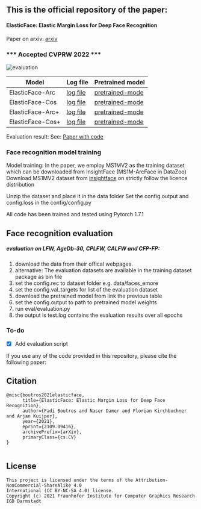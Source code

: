 

## This is the official repository of the paper:
#### ElasticFace: Elastic Margin Loss for Deep Face Recognition
Paper on arxiv: [arxiv](https://arxiv.org/pdf/2109.09416.pdf)
### *** Accepted CVPRW 2022 ***
![evaluation](https://raw.githubusercontent.com/fdbtrs/ElasticFace/main/images/margins.png)




| Model  | Log file| Pretrained model|
| ------------- | ------------- |------------- |
| ElasticFace-Arc      |[log file](https://drive.google.com/file/d/1jGm6rHh-jJ40c34u5eXBgAhR3u4KHblH/view?usp=sharing) |[pretrained-mode](https://drive.google.com/drive/folders/1q3ws_BQLmgXyiy2msvHummXq4pRqc1rx?usp=sharing) |
| ElasticFace-Cos  |[log file](https://drive.google.com/file/d/1XgfEQgEabinH--VhIusWQ8Js43vz1vK0/view?usp=sharing) |[pretrained-mode](https://drive.google.com/drive/folders/1ZiLLZXQ1jMzFwMGhYjtMwcdHmuedQb-2?usp=sharing) |
| ElasticFace-Arc+  |[log file](https://drive.google.com/file/d/1cWphaOqgCtmJ8zgVfnMXh0mVl6EqQZNd/view?usp=sharing) |[pretrained-mode](https://drive.google.com/drive/folders/1sf-fNV5CeSpWuFj6Hkwp7Js8SBXjbPo_?usp=sharing) |
| ElasticFace-Cos+  |[log file](https://drive.google.com/file/d/1aqCN5yfzgGijJLg2hcrsW3fvwHeHNu6W/view?usp=sharing) |[pretrained-mode](https://drive.google.com/drive/folders/19LXrjVNt60JBZP7JqsvOSWMwGLGrcJl5?usp=sharing) |

Evaluation result:
See: [Paper with code](https://paperswithcode.com/paper/elasticface-elastic-margin-loss-for-deep-face)



### Face recognition  model training 
Model training:
In the paper, we employ MS1MV2 as the training dataset which can be downloaded from InsightFace (MS1M-ArcFace in DataZoo)
Download MS1MV2 dataset from [insightface](https://github.com/deepinsight/insightface/tree/master/recognition/_datasets_) on strictly follow the licence distribution

Unzip the dataset and place it in the data folder
Set the config.output and config.loss in the config/config.py 



All code has been trained and tested using  Pytorch 1.7.1

## Face recognition evaluation
##### evaluation on LFW, AgeDb-30, CPLFW, CALFW and CFP-FP: 
1. download the data from their offical webpages.
2. alternative: The evaluation datasets are available in the training dataset package as bin file
3. set the config.rec to dataset folder e.g. data/faces_emore
4. set the config.val_targets for list of the evaluation dataset
5. download the pretrained model from link the previous table
6. set the config.output to path to pretrained model weights
7. run eval/evaluation.py
8. the output is test.log contains the evaluation results over all epochs

### To-do 
- [x] Add evaluation script 


If you use any of the code provided in this repository, please cite the following paper:
## Citation
```
@misc{boutros2021elasticface,
      title={ElasticFace: Elastic Margin Loss for Deep Face Recognition}, 
      author={Fadi Boutros and Naser Damer and Florian Kirchbuchner and Arjan Kuijper},
      year={2021},
      eprint={2109.09416},
      archivePrefix={arXiv},
      primaryClass={cs.CV}
}


```


## License

```
This project is licensed under the terms of the Attribution-NonCommercial-ShareAlike 4.0 
International (CC BY-NC-SA 4.0) license. 
Copyright (c) 2021 Fraunhofer Institute for Computer Graphics Research IGD Darmstadt
```